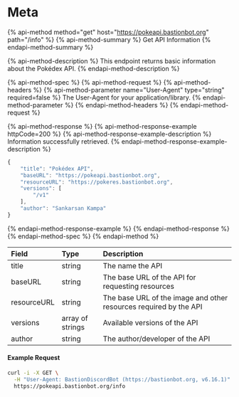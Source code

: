 # Meta

{% api-method method="get" host="https://pokeapi.bastionbot.org" path="/info" %}
{% api-method-summary %}
Get API Information
{% endapi-method-summary %}

{% api-method-description %}
This endpoint returns basic information about the Pokédex API.
{% endapi-method-description %}

{% api-method-spec %}
{% api-method-request %}
{% api-method-headers %}
{% api-method-parameter name="User-Agent" type="string" required=false %}
The User-Agent for your application/library.
{% endapi-method-parameter %}
{% endapi-method-headers %}
{% endapi-method-request %}

{% api-method-response %}
{% api-method-response-example httpCode=200 %}
{% api-method-response-example-description %}
Information successfully retrieved.
{% endapi-method-response-example-description %}

```javascript
{
    "title": "Pokédex API",
    "baseURL": "https://pokeapi.bastionbot.org",
    "resourceURL": "https://pokeres.bastionbot.org",
    "versions": [
        "/v1"
    ],
    "author": "Sankarsan Kampa"
}
```
{% endapi-method-response-example %}
{% endapi-method-response %}
{% endapi-method-spec %}
{% endapi-method %}

| Field | Type | Description |
| :--- | :--- | :--- |
| title | string | The name the API |
| baseURL | string | The base URL of the API for requesting resources |
| resourceURL | string | The base URL of the image and other resources required by the API |
| versions | array of strings | Available versions of the API |
| author | string | The author/developer of the API |

#### Example Request

```bash
curl -i -X GET \
  -H "User-Agent: BastionDiscordBot (https://bastionbot.org, v6.16.1)" \
  https://pokeapi.bastionbot.org/info
```


